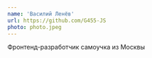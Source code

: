 ```yaml
---
name: 'Василий Ленёв'
url: https://github.com/G455-JS
photo: photo.jpeg
---
```


Фронтенд-разработчик самоучка из Москвы
